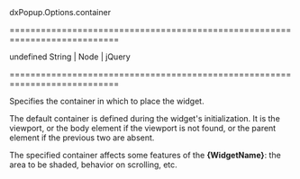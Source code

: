 <!--id-->dxPopup.Options.container<!--/id-->
===========================================================================
<!--default-->undefined<!--/default-->
<!--type-->String | Node | jQuery<!--/type-->
===========================================================================

<!--shortDescription-->
Specifies the container in which to place the widget. 
<!--/shortDescription-->

<!--fullDescription-->
The default container is defined during the widget's initialization. It is the viewport, or the body element if the viewport is not found, or the parent element if the previous two are absent.

The specified container affects some features of the **{WidgetName}**: the area to be shaded, behavior on scrolling, etc.
<!--/fullDescription-->